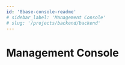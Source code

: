 ```yaml
---
id: '8base-console-readme'
# sidebar_label: 'Management Console'
# slug: '/projects/backend/backend'
---
```


# Management Console





